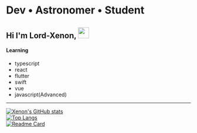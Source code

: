 # Dev • Astronomer • Student
## Hi I'm Lord-Xenon, <img src="https://raw.githubusercontent.com/MartinHeinz/MartinHeinz/master/wave.gif" width="30px"> <br>

#### Learning
- typescript
- react
- flutter
- swift
- vue
- javascript(Advanced)
---

[![Xenon's GitHub stats](https://github-readme-stats.vercel.app/api?username=Lord-Xenon&show_icons=true&theme=outrun)](https://github.com/anuraghazra/github-readme-stats)<br>
[![Top Langs](https://github-readme-stats.vercel.app/api/top-langs/?username=Lord-Xenon&theme=outrun)](https://github.com/anuraghazra/github-readme-stats)<br>
[![Readme Card](https://github-readme-stats.vercel.app/api/pin/?username=Lord-Xenon&repo=XenonVirtualKeyboard&show_owner=true&theme=outrun)](https://github.com/Lord-Xenon/XenonvVirtualKeyboard)
